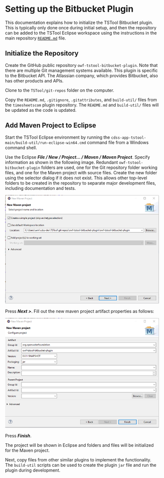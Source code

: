 # Setting up the Bitbucket Plugin

This documentation explains how to initialize the TSTool Bitbucket plugin.
This is typically only done once during initial setup,
and then the repository can be added to the TSTool Eclipse workspace using the instructions in the
main repository [`README.md`](../README.md) file.

## Initialize the Repository ##

Create the GitHub public repository `owf-tstool-bitbucket-plugin`.
Note that there are multiple Git management systems available.
This plugin is specific to the Bitbucket API.
The Atlassian company, which provides Bitbucket, also has other products and APIs.

Clone to the `TSTool/git-repos` folder on the computer.

Copy the `README.md`, `.gitignore`, `.gitattributes`, and `build-util/` files from the `timesheetscom` plugin repository.
The `README.md` and `build-util/` files will be updated as the code is updated.

## Add Maven Project to Eclipse ##

Start the TSTool Eclipse environment by running the `cdss-app-tstool-main/build-util/run-eclipse-win64.cmd` command file
from a Windows command shell.

Use the Eclipse ***File / New / Project... / Maven / Maven Project***.  Specify information as shown in the following image.
Redundant `owf-tstool-bitbucket-plugin` folders are used, one for the Git repository folder working files,
and one for the Maven project with source files.
Create the new folder using the selector dialog if it does not exist.
This allows other top-level folders to be created in the repository to separate major development files, including documentation and tests.

![New Maven project, step 1](new-maven-project1.png)

Press ***Next >***.  Fill out the new maven project artifact properties as follows:

![New Maven project, step 2](new-maven-project2.png)

Press ***Finish***.

The project will be shown in Eclipse and folders and files will be initialized for the Maven project.

Next, copy files from other similar plugins to implement the functionality.
The `build-util` scripts can be used to create the plugin `jar` file and run the plugin during development.
